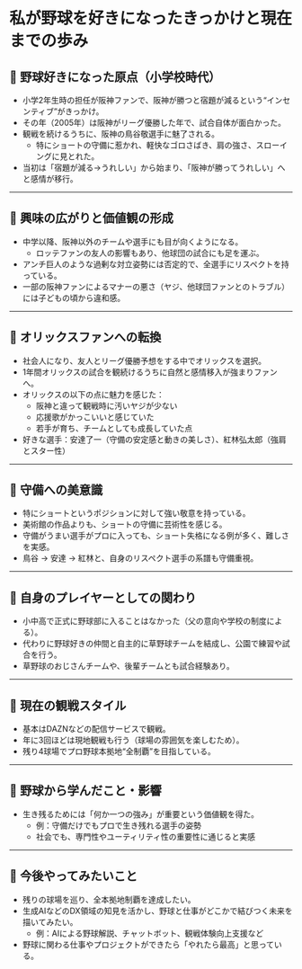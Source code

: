 # 私が野球を好きになったきっかけと現在までの歩み

## 🔹 野球好きになった原点（小学校時代）

- 小学2年生時の担任が阪神ファンで、阪神が勝つと宿題が減るという“インセンティブ”がきっかけ。
- その年（2005年）は阪神がリーグ優勝した年で、試合自体が面白かった。
- 観戦を続けるうちに、阪神の鳥谷敬選手に魅了される。
  - 特にショートの守備に惹かれ、軽快なゴロさばき、肩の強さ、スローイングに見とれた。
- 当初は「宿題が減る→うれしい」から始まり、「阪神が勝ってうれしい」へと感情が移行。

---

## 🔹 興味の広がりと価値観の形成

- 中学以降、阪神以外のチームや選手にも目が向くようになる。
  - ロッテファンの友人の影響もあり、他球団の試合にも足を運ぶ。
- アンチ巨人のような過剰な対立姿勢には否定的で、全選手にリスペクトを持っている。
- 一部の阪神ファンによるマナーの悪さ（ヤジ、他球団ファンとのトラブル）には子どもの頃から違和感。

---

## 🔹 オリックスファンへの転換

- 社会人になり、友人とリーグ優勝予想をする中でオリックスを選択。
- 1年間オリックスの試合を観続けるうちに自然と感情移入が強まりファンへ。
- オリックスの以下の点に魅力を感じた：
  - 阪神と違って観戦時に汚いヤジが少ない
  - 応援歌がかっこいいと感じていた
  - 若手が育ち、チームとしても成長していた点
- 好きな選手：安達了一（守備の安定感と動きの美しさ）、紅林弘太郎（強肩とスター性）

---

## 🔹 守備への美意識

- 特にショートというポジションに対して強い敬意を持っている。
- 美術館の作品よりも、ショートの守備に芸術性を感じる。
- 守備がうまい選手がプロに入っても、ショート失格になる例が多く、難しさを実感。
- 鳥谷 → 安達 → 紅林と、自身のリスペクト選手の系譜も守備重視。

---

## 🔹 自身のプレイヤーとしての関わり

- 小中高で正式に野球部に入ることはなかった（父の意向や学校の制度による）。
- 代わりに野球好きの仲間と自主的に草野球チームを結成し、公園で練習や試合を行う。
- 草野球のおじさんチームや、後輩チームとも試合経験あり。

---

## 🔹 現在の観戦スタイル

- 基本はDAZNなどの配信サービスで観戦。
- 年に3回ほどは現地観戦も行う（球場の雰囲気を楽しむため）。
- 残り4球場でプロ野球本拠地“全制覇”を目指している。

---

## 🔹 野球から学んだこと・影響

- 生き残るためには「何か一つの強み」が重要という価値観を得た。
  - 例：守備だけでもプロで生き残れる選手の姿勢
  - 社会でも、専門性やユーティリティ性の重要性に通じると実感

---

## 🔹 今後やってみたいこと

- 残りの球場を巡り、全本拠地制覇を達成したい。
- 生成AIなどのDX領域の知見を活かし、野球と仕事がどこかで結びつく未来を描いてみたい。
  - 例：AIによる野球解説、チャットボット、観戦体験向上支援など
- 野球に関わる仕事やプロジェクトができたら「やれたら最高」と思っている。

